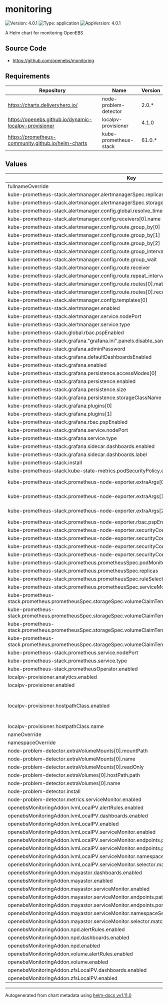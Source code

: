 # monitoring

![Version: 4.0.1](https://img.shields.io/badge/Version-4.0.1-informational?style=flat-square) ![Type: application](https://img.shields.io/badge/Type-application-informational?style=flat-square) ![AppVersion: 4.0.1](https://img.shields.io/badge/AppVersion-4.0.1-informational?style=flat-square)

A Helm chart for monitoring OpenEBS

## Source Code

* <https://github.com/openebs/monitoring>

## Requirements

| Repository | Name | Version |
|------------|------|---------|
| https://charts.deliveryhero.io/ | node-problem-detector | 2.0.* |
| https://openebs.github.io/dynamic-localpv-provisioner | localpv-provisioner | 4.1.0 |
| https://prometheus-community.github.io/helm-charts | kube-prometheus-stack | 61.0.* |

## Values

| Key | Type | Default | Description |
|-----|------|---------|-------------|
| fullnameOverride | string | `""` |  |
| kube-prometheus-stack.alertmanager.alertmanagerSpec.replicas | int | `1` |  |
| kube-prometheus-stack.alertmanager.alertmanagerSpec.storage | object | `{}` |  |
| kube-prometheus-stack.alertmanager.config.global.resolve_timeout | string | `"5m"` |  |
| kube-prometheus-stack.alertmanager.config.receivers[0].name | string | `"null"` |  |
| kube-prometheus-stack.alertmanager.config.route.group_by[0] | string | `"alertname"` |  |
| kube-prometheus-stack.alertmanager.config.route.group_by[1] | string | `"job"` |  |
| kube-prometheus-stack.alertmanager.config.route.group_by[2] | string | `"volName"` |  |
| kube-prometheus-stack.alertmanager.config.route.group_interval | string | `"5m"` |  |
| kube-prometheus-stack.alertmanager.config.route.group_wait | string | `"30s"` |  |
| kube-prometheus-stack.alertmanager.config.route.receiver | string | `"null"` |  |
| kube-prometheus-stack.alertmanager.config.route.repeat_interval | string | `"4h"` |  |
| kube-prometheus-stack.alertmanager.config.route.routes[0].matchers[0] | string | `"product=\"openebs\""` |  |
| kube-prometheus-stack.alertmanager.config.route.routes[0].receiver | string | `"null"` |  |
| kube-prometheus-stack.alertmanager.config.templates[0] | string | `"/etc/alertmanager/config/*.tmpl"` |  |
| kube-prometheus-stack.alertmanager.enabled | bool | `true` |  |
| kube-prometheus-stack.alertmanager.service.nodePort | int | `30903` |  |
| kube-prometheus-stack.alertmanager.service.type | string | `"NodePort"` |  |
| kube-prometheus-stack.global.rbac.pspEnabled | bool | `false` |  |
| kube-prometheus-stack.grafana."grafana.ini".panels.disable_sanitize_html | bool | `true` |  |
| kube-prometheus-stack.grafana.adminPassword | string | `"admin"` |  |
| kube-prometheus-stack.grafana.defaultDashboardsEnabled | bool | `true` |  |
| kube-prometheus-stack.grafana.enabled | bool | `true` |  |
| kube-prometheus-stack.grafana.persistence.accessModes[0] | string | `"ReadWriteOnce"` |  |
| kube-prometheus-stack.grafana.persistence.enabled | bool | `true` |  |
| kube-prometheus-stack.grafana.persistence.size | string | `"1Gi"` |  |
| kube-prometheus-stack.grafana.persistence.storageClassName | string | `"openebs-hostpath"` |  |
| kube-prometheus-stack.grafana.plugins[0] | string | `"grafana-polystat-panel"` |  |
| kube-prometheus-stack.grafana.plugins[1] | string | `"snuids-trafficlights-panel"` |  |
| kube-prometheus-stack.grafana.rbac.pspEnabled | bool | `false` |  |
| kube-prometheus-stack.grafana.service.nodePort | int | `32515` |  |
| kube-prometheus-stack.grafana.service.type | string | `"NodePort"` |  |
| kube-prometheus-stack.grafana.sidecar.dashboards.enabled | bool | `true` |  |
| kube-prometheus-stack.grafana.sidecar.dashboards.label | string | `"grafana_dashboard"` |  |
| kube-prometheus-stack.install | bool | `true` |  |
| kube-prometheus-stack.kube-state-metrics.podSecurityPolicy.enabled | bool | `false` |  |
| kube-prometheus-stack.prometheus-node-exporter.extraArgs[0] | string | `"--collector.filesystem.mount-points-exclude=^/(dev|proc|sys|var/lib/docker/.+)($|/)"` |  |
| kube-prometheus-stack.prometheus-node-exporter.extraArgs[1] | string | `"--collector.filesystem.fs-types-exclude=^(tmpfs|autofs|binfmt_misc|cgroup|configfs|debugfs|devpts|devtmpfs|fusectl|hugetlbfs|mqueue|overlay|proc|procfs|pstore|rpc_pipefs|securityfs|sysfs|tracefs)$"` |  |
| kube-prometheus-stack.prometheus-node-exporter.extraArgs[2] | string | `"--collector.diskstats.device-exclude=^(ram|loop|fd|sr|(h|s|v|xv)d[a-z]+|nvme\\d+n\\d+p|nvme\\d+c\\d+n)\\d+$"` |  |
| kube-prometheus-stack.prometheus-node-exporter.rbac.pspEnabled | bool | `false` |  |
| kube-prometheus-stack.prometheus-node-exporter.securityContext.fsGroup | int | `65534` |  |
| kube-prometheus-stack.prometheus-node-exporter.securityContext.runAsGroup | int | `0` |  |
| kube-prometheus-stack.prometheus-node-exporter.securityContext.runAsNonRoot | bool | `false` |  |
| kube-prometheus-stack.prometheus-node-exporter.securityContext.runAsUser | int | `0` |  |
| kube-prometheus-stack.prometheus.prometheusSpec.podMonitorSelectorNilUsesHelmValues | bool | `false` |  |
| kube-prometheus-stack.prometheus.prometheusSpec.replicas | int | `1` |  |
| kube-prometheus-stack.prometheus.prometheusSpec.ruleSelectorNilUsesHelmValues | bool | `false` |  |
| kube-prometheus-stack.prometheus.prometheusSpec.serviceMonitorSelectorNilUsesHelmValues | bool | `false` |  |
| kube-prometheus-stack.prometheus.prometheusSpec.storageSpec.volumeClaimTemplate.metadata.name | string | `"openebs-prometheus-pv"` |  |
| kube-prometheus-stack.prometheus.prometheusSpec.storageSpec.volumeClaimTemplate.spec.accessModes[0] | string | `"ReadWriteOnce"` |  |
| kube-prometheus-stack.prometheus.prometheusSpec.storageSpec.volumeClaimTemplate.spec.resources.requests.storage | string | `"1Gi"` |  |
| kube-prometheus-stack.prometheus.prometheusSpec.storageSpec.volumeClaimTemplate.spec.storageClassName | string | `"openebs-hostpath"` |  |
| kube-prometheus-stack.prometheus.service.nodePort | int | `32514` |  |
| kube-prometheus-stack.prometheus.service.type | string | `"NodePort"` |  |
| kube-prometheus-stack.prometheusOperator.enabled | bool | `true` |  |
| localpv-provisioner.analytics.enabled | bool | `true` |  |
| localpv-provisioner.enabled | bool | `true` |  |
| localpv-provisioner.hostpathClass.enabled | bool | `true` | Enable default hostpath localpv StorageClass. |
| localpv-provisioner.hostpathClass.name | string | `"openebs-hostpath"` |  |
| nameOverride | string | `""` |  |
| namespaceOverride | string | `""` |  |
| node-problem-detector.extraVolumeMounts[0].mountPath | string | `"/dev/kmsg"` |  |
| node-problem-detector.extraVolumeMounts[0].name | string | `"kmsg"` |  |
| node-problem-detector.extraVolumeMounts[0].readOnly | bool | `true` |  |
| node-problem-detector.extraVolumes[0].hostPath.path | string | `"/dev/kmsg"` |  |
| node-problem-detector.extraVolumes[0].name | string | `"kmsg"` |  |
| node-problem-detector.install | bool | `false` |  |
| node-problem-detector.metrics.serviceMonitor.enabled | bool | `true` |  |
| openebsMonitoringAddon.lvmLocalPV.alertRules.enabled | bool | `true` |  |
| openebsMonitoringAddon.lvmLocalPV.dashboards.enabled | bool | `true` |  |
| openebsMonitoringAddon.lvmLocalPV.enabled | bool | `true` |  |
| openebsMonitoringAddon.lvmLocalPV.serviceMonitor.enabled | bool | `true` |  |
| openebsMonitoringAddon.lvmLocalPV.serviceMonitor.endpoints.path | string | `"/metrics"` |  |
| openebsMonitoringAddon.lvmLocalPV.serviceMonitor.endpoints.port | string | `"metrics"` |  |
| openebsMonitoringAddon.lvmLocalPV.serviceMonitor.namespaceSelector.any | bool | `true` |  |
| openebsMonitoringAddon.lvmLocalPV.serviceMonitor.selector.matchLabels.name | string | `"openebs-lvm-node"` |  |
| openebsMonitoringAddon.mayastor.dashboards.enabled | bool | `true` |  |
| openebsMonitoringAddon.mayastor.enabled | bool | `true` |  |
| openebsMonitoringAddon.mayastor.serviceMonitor.enabled | bool | `true` |  |
| openebsMonitoringAddon.mayastor.serviceMonitor.endpoints.path | string | `"/metrics"` |  |
| openebsMonitoringAddon.mayastor.serviceMonitor.endpoints.port | string | `"metrics"` |  |
| openebsMonitoringAddon.mayastor.serviceMonitor.namespaceSelector.any | bool | `true` |  |
| openebsMonitoringAddon.mayastor.serviceMonitor.selector.matchLabels.app | string | `"metrics-exporter-io-engine"` |  |
| openebsMonitoringAddon.npd.alertRules.enabled | bool | `false` |  |
| openebsMonitoringAddon.npd.dashboards.enabled | bool | `false` |  |
| openebsMonitoringAddon.npd.enabled | bool | `false` |  |
| openebsMonitoringAddon.volume.alertRules.enabled | bool | `true` |  |
| openebsMonitoringAddon.volume.enabled | bool | `true` |  |
| openebsMonitoringAddon.zfsLocalPV.dashboards.enabled | bool | `true` |  |
| openebsMonitoringAddon.zfsLocalPV.enabled | bool | `true` |  |

----------------------------------------------
Autogenerated from chart metadata using [helm-docs vv1.11.0](https://github.com/norwoodj/helm-docs/releases/vv1.11.0)
